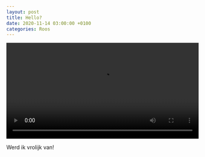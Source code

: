 ```yaml
---
layout: post
title: Hello?
date: 2020-11-14 03:00:00 +0100
categories: Roos
---
```


<video style="width:100%" controls>
 <source src="https://prisse.nl/assets/want_to_get_this?.mp4 ">videotag not supported
 </video>

Werd ik vrolijk van!
